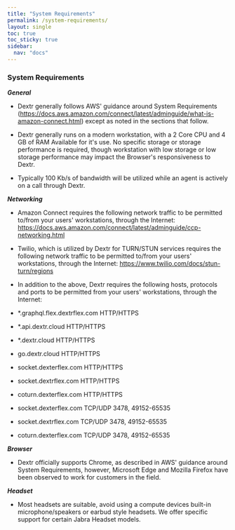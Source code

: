 ```yaml
---
title: "System Requirements"
permalink: /system-requirements/
layout: single
toc: true
toc_sticky: true
sidebar:
  nav: "docs"
---
```


### System Requirements

***General***

- Dextr generally follows AWS' guidance around System Requirements (https://docs.aws.amazon.com/connect/latest/adminguide/what-is-amazon-connect.html) except as noted in the sections that follow.

- Dextr generally runs on a modern workstation, with a 2 Core CPU and 4 GB of RAM Available for it's use. No specific storage or storage performance is required, though workstation with low storage or low storage performance may impact the Browser's responsiveness to Dextr.

- Typically 100 Kb/s of bandwidth will be utilized while an agent is actively on a call through Dextr.

***Networking***

- Amazon Connect requires the following network traffic to be permitted to/from your users' workstations, through the Internet:
https://docs.aws.amazon.com/connect/latest/adminguide/ccp-networking.html

- Twilio, which is utilized by Dextr for TURN/STUN services requires the following network traffic to be permitted to/from your users' workstations, through the Internet: https://www.twilio.com/docs/stun-turn/regions

- In addition to the above, Dextr requires the following hosts, protocols and ports to be permitted from your users' workstations, through the Internet:

- *.graphql.flex.dextrflex.com   HTTP/HTTPS
- *.api.dextr.cloud              HTTP/HTTPS
- *.dextr.cloud      HTTP/HTTPS
- go.dextr.cloud      HTTP/HTTPS
- socket.dexterflex.com    HTTP/HTTPS
- socket.dextrflex.com      HTTP/HTTPS
- coturn.dexterflex.com    HTTP/HTTPS
- socket.dexterflex.com    TCP/UDP 3478, 49152-65535
- socket.dextrflex.com      TCP/UDP 3478, 49152-65535
- coturn.dexterflex.com    TCP/UDP 3478, 49152-65535

***Browser***

- Dextr officially supports Chrome, as described in AWS' guidance around System Requirements, however, Microsoft Edge and Mozilla Firefox have been observed to work for customers in the field.

***Headset***

- Most headsets are suitable, avoid using a compute devices built-in microphone/speakers or earbud style headsets. We offer specific support for certain Jabra Headset models.
